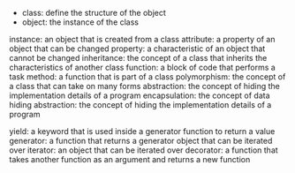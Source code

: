 - class: define the structure of the object
- object: the instance of the class

instance: an object that is created from a class
attribute: a property of an object that can be changed
property: a characteristic of an object that cannot be changed
inheritance: the concept of a class that inherits the characteristics of another class
function: a block of code that performs a task
method: a function that is part of a class
polymorphism: the concept of a class that can take on many forms
abstraction: the concept of hiding the implementation details of a program
encapsulation: the concept of data hiding
abstraction: the concept of hiding the implementation details of a program

yield: a keyword that is used inside a generator function to return a value
generator: a function that returns a generator object that can be iterated over
iterator: an object that can be iterated over
decorator: a function that takes another function as an argument and returns a new function